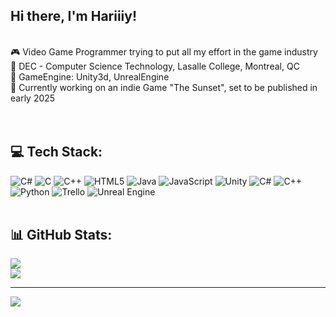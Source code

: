 ## Hi there, I'm Hariiiy!
</br>
🎮 Video Game Programmer trying to put all my effort in the game industry </br>
📝 DEC - Computer Science Technology, Lasalle College, Montreal, QC </br>
🚀 GameEngine: Unity3d, UnrealEngine </br>
🎯 Currently working on an indie Game "The Sunset", set to be published in early 2025<br>
</br></br>

## 💻 Tech Stack:
![C#](https://img.shields.io/badge/c%23-%23239120.svg?style=for-the-badge&logo=csharp&logoColor=white) ![C](https://img.shields.io/badge/c-%2300599C.svg?style=for-the-badge&logo=c&logoColor=white) ![C++](https://img.shields.io/badge/c++-%2300599C.svg?style=for-the-badge&logo=c%2B%2B&logoColor=white) ![HTML5](https://img.shields.io/badge/html5-%23E34F26.svg?style=for-the-badge&logo=html5&logoColor=white) ![Java](https://img.shields.io/badge/java-%23ED8B00.svg?style=for-the-badge&logo=openjdk&logoColor=white) ![JavaScript](https://img.shields.io/badge/javascript-%23323330.svg?style=for-the-badge&logo=javascript&logoColor=%23F7DF1E) ![Unity](https://img.shields.io/badge/unity-%23000000.svg?style=for-the-badge&logo=unity&logoColor=white) ![C#](https://img.shields.io/badge/c%23-%23239120.svg?style=for-the-badge&logo=csharp&logoColor=white) ![C++](https://img.shields.io/badge/c++-%2300599C.svg?style=for-the-badge&logo=c%2B%2B&logoColor=white) ![Python](https://img.shields.io/badge/python-3670A0?style=for-the-badge&logo=python&logoColor=ffdd54) ![Trello](https://img.shields.io/badge/Trello-%23026AA7.svg?style=for-the-badge&logo=Trello&logoColor=white) ![Unreal Engine](https://img.shields.io/badge/unrealengine-%23313131.svg?style=for-the-badge&logo=unrealengine&logoColor=white)
</br></br>
## 📊 GitHub Stats:
![](https://github-readme-stats.vercel.app/api?username=Hariiiy&theme=dark&hide_border=false&include_all_commits=false&count_private=false)<br/>
![](https://github-readme-streak-stats.herokuapp.com/?user=Hariiiy&theme=dark&hide_border=false)<br/>

---
[![](https://visitcount.itsvg.in/api?id=Hariiiy&icon=1&color=12)](https://visitcount.itsvg.in)

<!-- Proudly created with GPRM ( https://gprm.itsvg.in ) -->
